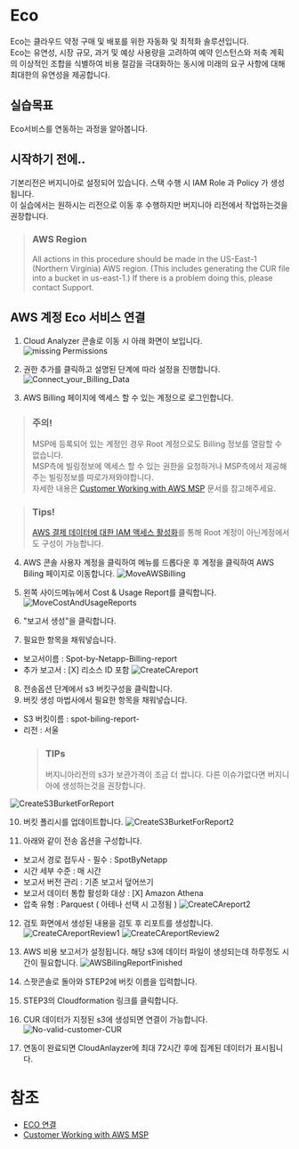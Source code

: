 # Eco
Eco는 클라우드 약정 구매 및 배포를 위한 자동화 및 최적화 솔루션입니다. </br>
Eco는 유연성, 시장 규모, 과거 및 예상 사용량을 고려하여 예약 인스턴스와 저축 계획의 이상적인 조합을 식별하여 비용 절감을 극대화하는 동시에 미래의 요구 사항에 대해 최대한의 유연성을 제공합니다.

## 실습목표

Eco서비스를 연동하는 과정을 알아봅니다.

## 시작하기 전에..

기본리전은 버지니아로 설정되어 있습니다. 스택 수행 시 IAM Role 과 Policy 가 생성됩니다. </br>
이 실습에서는 원하시는 리전으로 이동 후 수행하지만 버지니아 리전에서 작업하는것을 권장합니다.</br>

> ### AWS Region
> All actions in this procedure should be made in the US-East-1 (Northern Virginia) AWS region. (This includes generating the CUR file into a bucket in us-east-1.) If there is a problem doing this, please contact Support.

## AWS 계정 Eco 서비스 연결
1. Cloud Analyzer 콘솔로 이동 시 아래 화면이 보입니다. </br>
![missing Permissions](https://docs.spot.io/eco/_media/gettingstarted-aws-connect-01.png)

2. 권한 추가를 클릭하고 설명된 단계에 따라 설정을 진행합니다.
![Connect_your_Billing_Data](./Images/Connect_your_Billing_Data.png)

3. AWS Billing 페이지에 엑세스 할 수 있는 계정으로 로그인합니다.

> ### 주의!
> MSP에 등록되어 있는 계정인 경우 Root 계정으로도 Billing 정보를 열람할 수 없습니다. </br>
> MSP측에 빌링정보에 엑세스 할 수 있는 권한을 요청하거나 MSP측에서 제공해주는 빌링정보를 따로가져와야합니다. </br>
> 자세한 내용은 [Customer Working with AWS MSP](https://docs.spot.io/eco/getting-started/connect-account-customer-working-with-msp) 문서를 참고해주세요.

> ### Tips!
> [AWS 결제 데이터에 대한 IAM 액세스 활성화](https://docs.aws.amazon.com/ko_kr/IAM/latest/UserGuide/tutorial_billing.html)를 통해 Root 계정이 아닌계정에서도 구성이 가능합니다.

4. AWS 콘솔 사용자 계정을 클릭하여 메뉴를 드롭다운 후 계정을 클릭하여 AWS Biling 페이지로 이동합니다.
![MoveAWSBilling](./Images/MoveAWSBilling.png)

5. 왼쪽 사이드메뉴에서 Cost & Usage Report를 클릭합니다. </br>
![MoveCostAndUsageReports](./Images/MoveCostAndUsageReports.png)

6. "보고서 생성"을 클릭합니다.
7. 필요한 항목을 채워넣습니다.
- 보고서이름 : Spot-by-Netapp-Billing-report
- 추가 보고서 : [X] 리소스 ID 포함
![CreateCAreport](./Images/CreateCAreport.png)
8. 전송옵션 단계에서 s3 버킷구성을 클릭합니다.
9. 버킷 생성 마법사에서 필요한 항목을 채워넣습니다.
- S3 버킷이름 : spot-biling-report-<your account ID>
- 리전 : 서울 
    > ### TIPs
    > 버지니아리전의 s3가 보관가격이 조금 더 쌉니다. 다른 이슈가없다면 버지니아에 생성하는것을 권장합니다. 

![CreateS3BurketForReport](./Images/CreateS3BurketForReport.png)

10. 버킷 폴리시를 업데이트합니다.
![CreateS3BurketForReport2](./Images/CreateS3BurketForReport2.png)

11. 아래와 같이 전송 옵션을 구성합니다.
- 보고서 경로 접두사 - 필수 : SpotByNetapp
- 시간 세부 수준 : 매 시간
- 보고서 버전 관리 : 기존 보고서 덮어쓰기
- 보고서 데이터 통합 활성화 대상 : [X] Amazon Athena
- 압축 유형 : Parquest ( 아테나 선택 시 고정됨 )
![CreateCAreport2](./Images/CreateCAreport2.png)

12. 검토 화면에서 생성된 내용을 검토 후 리포트를 생성합니다.
![CreateCAreportReview1](./Images/CreateCAreportReview1.png)
![CreateCAreportReview2](./Images/CreateCAreportReview2.png)

13. AWS 비용 보고서가 설정됩니다.
해당 s3에 데이터 파일이 생성되는데 하루정도 시간이 필요합니다.
![AWSBilingReportFinished](./Images/AWSBilingReportFinished.png)

14. 스팟콘솔로 돌아와 STEP2에 버킷 이름을 입력합니다.
15. STEP3의 Cloudformation 링크를 클릭합니다.
16. CUR 데이터가 지정된 s3에 생성되면 연결이 가능합니다.</br>
![No-valid-customer-CUR](./Images/No-valid-customer-CUR.png)

17. 연동이 완료되면 CloudAnlayzer에 최대 72시간 후에 집계된 데이터가 표시됩니다.

# 참조
- [ECO 연결](https://docs.spot.io/eco/getting-started/connect-your-aws-account)
- [Customer Working with AWS MSP](https://docs.spot.io/eco/getting-started/connect-account-customer-working-with-msp)
